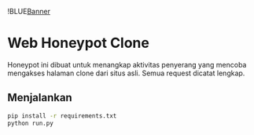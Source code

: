 !BLUE[Banner]([https://media.giphy.com/media/FjfeL5TcB1y70dkT4p/giphy.gif?cid=ecf05e47g8rujys6n6ydiqg49wrbuowoyymdemrurukxzeak&ep=v1_gifs_search&rid=giphy.gif&ct=g](https://media0.giphy.com/media/v1.Y2lkPTc5MGI3NjExNm9meTN4c2Fjb290M3k0YmRreHQ4Y3IzOHZydWlkMncxdG91cjNhZSZlcD12MV9pbnRlcm5hbF9naWZfYnlfaWQmY3Q9Zw/FjfeL5TcB1y70dkT4p/giphy.gif))
# Web Honeypot Clone

Honeypot ini dibuat untuk menangkap aktivitas penyerang yang mencoba mengakses halaman clone dari situs asli. Semua request dicatat lengkap.

## Menjalankan
```bash
pip install -r requirements.txt
python run.py
